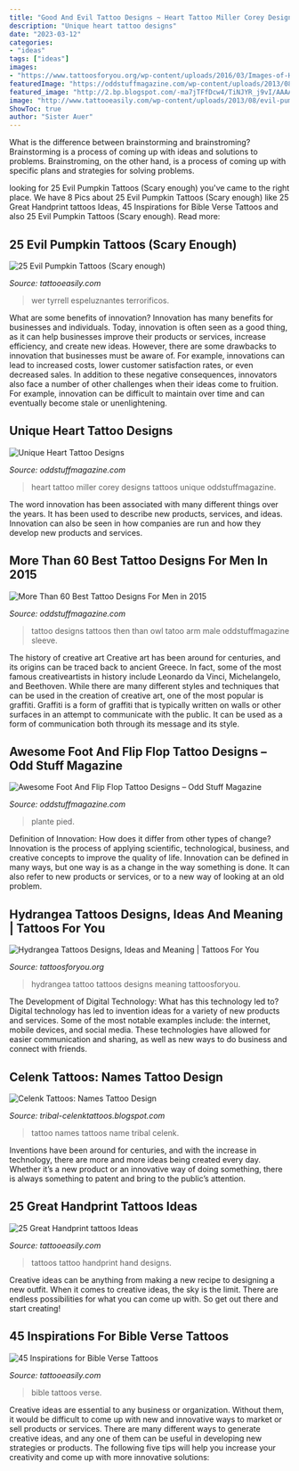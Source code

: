 ```yaml
---
title: "Good And Evil Tattoo Designs ~ Heart Tattoo Miller Corey Designs Tattoos Unique Oddstuffmagazine"
description: "Unique heart tattoo designs"
date: "2023-03-12"
categories:
- "ideas"
tags: ["ideas"]
images:
- "https://www.tattoosforyou.org/wp-content/uploads/2016/03/Images-of-Hydrangea-Tattoo.jpg"
featuredImage: "https://oddstuffmagazine.com/wp-content/uploads/2013/08/Feet-Tattoo-Designs-42.jpg"
featured_image: "http://2.bp.blogspot.com/-ma7jTFfDcw4/TiNJYR_j9vI/AAAAAAAAAWk/3pJs49kWgFU/s1600/IMG_0141.jpg"
image: "http://www.tattooeasily.com/wp-content/uploads/2013/08/evil-pumpkin-tattoo-20.jpg"
ShowToc: true
author: "Sister Auer"
---
```



What is the difference between brainstorming and brainstroming?
Brainstorming is a process of coming up with ideas and solutions to problems. Brainstroming, on the other hand, is a process of coming up with specific plans and strategies for solving problems.

	

		
looking for 25 Evil Pumpkin Tattoos (Scary enough) you've came to the right place. We have 8 Pics about 25 Evil Pumpkin Tattoos (Scary enough) like 25 Great Handprint tattoos Ideas, 45 Inspirations for Bible Verse Tattoos and also 25 Evil Pumpkin Tattoos (Scary enough). Read more:
		
    
## 25 Evil Pumpkin Tattoos (Scary Enough)

<img loading=lazy src="http://www.tattooeasily.com/wp-content/uploads/2013/08/evil-pumpkin-tattoo-20.jpg" onerror="this.onerror=null;this.src='https://tse3.mm.bing.net/th?id=OIP.wk1mA0aQwrhBE5Otmk39ggHaKO&amp;pid=15.1';" alt="25 Evil Pumpkin Tattoos (Scary enough)">

_Source: tattooeasily.com_

>wer tyrrell espeluznantes terrorificos. 

	

What are some benefits of innovation?
Innovation has many benefits for businesses and individuals. Today, innovation is often seen as a good thing, as it can help businesses improve their products or services, increase efficiency, and create new ideas. However, there are some drawbacks to innovation that businesses must be aware of. For example, innovations can lead to increased costs, lower customer satisfaction rates, or even decreased sales. In addition to these negative consequences, innovators also face a number of other challenges when their ideas come to fruition. For example, innovation can be difficult to maintain over time and can eventually become stale or unenlightening.

    
## Unique Heart Tattoo Designs

<img loading=lazy src="http://oddstuffmagazine.com/wp-content/uploads/2013/08/Heart-tattoo-designs-4-532x800.jpg" onerror="this.onerror=null;this.src='https://tse1.mm.bing.net/th?id=OIP.n4Ew6oQK4kmHC_Ior7yHLQHaLI&amp;pid=15.1';" alt="Unique Heart Tattoo Designs">

_Source: oddstuffmagazine.com_

>heart tattoo miller corey designs tattoos unique oddstuffmagazine. 

	

The word innovation has been associated with many different things over the years. It has been used to describe new products, services, and ideas. Innovation can also be seen in how companies are run and how they develop new products and services.

    
## More Than 60 Best Tattoo Designs For Men In 2015

<img loading=lazy src="https://oddstuffmagazine.com/wp-content/uploads/2013/09/Best-tattoo-designs-for-Men-19-539x800.jpg" onerror="this.onerror=null;this.src='https://tse2.mm.bing.net/th?id=OIP.aaRd9T5jHle0MQaT48wnaAHaK_&amp;pid=15.1';" alt="More Than 60 Best Tattoo Designs For Men in 2015">

_Source: oddstuffmagazine.com_

>tattoo designs tattoos then than owl tatoo arm male oddstuffmagazine sleeve. 

	

The history of creative art
Creative art has been around for centuries, and its origins can be traced back to ancient Greece. In fact, some of the most famous creativeartists in history include Leonardo da Vinci, Michelangelo, and Beethoven. While there are many different styles and techniques that can be used in the creation of creative art, one of the most popular is graffiti. Graffiti is a form of graffiti that is typically written on walls or other surfaces in an attempt to communicate with the public. It can be used as a form of communication both through its message and its style.

    
## Awesome Foot And Flip Flop Tattoo Designs – Odd Stuff Magazine

<img loading=lazy src="https://oddstuffmagazine.com/wp-content/uploads/2013/08/Feet-Tattoo-Designs-42.jpg" onerror="this.onerror=null;this.src='https://tse4.mm.bing.net/th?id=OIP.J41SCMpCkMpFfzPOER_fsQHaJ4&amp;pid=15.1';" alt="Awesome Foot And Flip Flop Tattoo Designs – Odd Stuff Magazine">

_Source: oddstuffmagazine.com_

>plante pied. 

	

Definition of Innovation: How does it differ from other types of change?
Innovation is the process of applying scientific, technological, business, and creative concepts to improve the quality of life. Innovation can be defined in many ways, but one way is as a change in the way something is done. It can also refer to new products or services, or to a new way of looking at an old problem.

    
## Hydrangea Tattoos Designs, Ideas And Meaning | Tattoos For You

<img loading=lazy src="https://www.tattoosforyou.org/wp-content/uploads/2016/03/Images-of-Hydrangea-Tattoo.jpg" onerror="this.onerror=null;this.src='https://tse1.mm.bing.net/th?id=OIP.pKYNyyeuYmPjx_hlYLmYCAHaJ4&amp;pid=15.1';" alt="Hydrangea Tattoos Designs, Ideas and Meaning | Tattoos For You">

_Source: tattoosforyou.org_

>hydrangea tattoo tattoos designs meaning tattoosforyou. 

	

The Development of Digital Technology: What has this technology led to?
Digital technology has led to invention ideas for a variety of new products and services. Some of the most notable examples include: the internet, mobile devices, and social media. These technologies have allowed for easier communication and sharing, as well as new ways to do business and connect with friends.

    
## Celenk Tattoos: Names Tattoo Design

<img loading=lazy src="http://2.bp.blogspot.com/-ma7jTFfDcw4/TiNJYR_j9vI/AAAAAAAAAWk/3pJs49kWgFU/s1600/IMG_0141.jpg" onerror="this.onerror=null;this.src='https://tse2.mm.bing.net/th?id=OIP.OlWDsQ4myCLK7lXct7PvQQHaJ4&amp;pid=15.1';" alt="Celenk Tattoos: Names Tattoo Design">

_Source: tribal-celenktattoos.blogspot.com_

>tattoo names tattoos name tribal celenk. 

	

Inventions have been around for centuries, and with the increase in technology, there are more and more ideas being created every day. Whether it’s a new product or an innovative way of doing something, there is always something to patent and bring to the public’s attention.

    
## 25 Great Handprint Tattoos Ideas

<img loading=lazy src="http://www.tattooeasily.com/wp-content/uploads/2013/08/handprint-tattoo-24.jpg" onerror="this.onerror=null;this.src='https://tse3.mm.bing.net/th?id=OIP.EEKIO0jZOtgpus1Ohyr3VgHaJ4&amp;pid=15.1';" alt="25 Great Handprint tattoos Ideas">

_Source: tattooeasily.com_

>tattoos tattoo handprint hand designs. 

	

Creative ideas can be anything from making a new recipe to designing a new outfit. When it comes to creative ideas, the sky is the limit. There are endless possibilities for what you can come up with. So get out there and start creating!

    
## 45 Inspirations For Bible Verse Tattoos

<img loading=lazy src="http://www.tattooeasily.com/wp-content/uploads/2015/09/1.jpg" onerror="this.onerror=null;this.src='https://tse1.mm.bing.net/th?id=OIP.aIRizXEFMUU0xLKdnuSGIgHaJ4&amp;pid=15.1';" alt="45 Inspirations for Bible Verse Tattoos">

_Source: tattooeasily.com_

>bible tattoos verse. 

	

Creative ideas are essential to any business or organization. Without them, it would be difficult to come up with new and innovative ways to market or sell products or services. There are many different ways to generate creative ideas, and any one of them can be useful in developing new strategies or products. The following five tips will help you increase your creativity and come up with more innovative solutions: 

